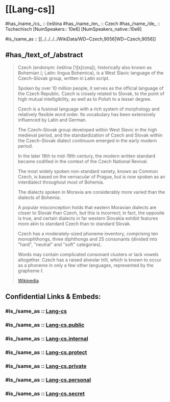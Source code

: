 
# [[Lang-cs]] 

#has_/name_/cs_ :: čeština
#has_/name_/en_ :: Czech
#has_/name_/de_ :: Tschechisch 
[NumSpeakers:: 10e6]
[NumSpeakers_native::10e6]

#is_/same_as :: [[../../../../WikiData/WD~Czech,9056|WD~Czech,9056]] 

## #has_/text_of_/abstract 

> Czech (endonym: čeština [ˈtʃɛʃcɪna]), 
> historically also known as Bohemian (; Latin: lingua Bohemica), 
> is a West Slavic language of the Czech–Slovak group, written in Latin script. 
> 
> Spoken by over 10 million people, 
> it serves as the official language of the Czech Republic. 
> Czech is closely related to Slovak, to the point of high mutual intelligibility, 
> as well as to Polish to a lesser degree. 
> 
> Czech is a fusional language with a rich system of morphology 
> and relatively flexible word order. 
> Its vocabulary has been extensively influenced by Latin and German.
>
> The Czech–Slovak group developed within West Slavic in the high medieval period, 
> and the standardization of Czech and Slovak within the Czech–Slovak dialect continuum 
> emerged in the early modern period. 
> 
> In the later 18th to mid-19th century, the modern written standard became codified 
> in the context of the Czech National Revival. 
> 
> The most widely spoken non-standard variety, known as Common Czech, 
> is based on the vernacular of Prague, 
> but is now spoken as an interdialect throughout most of Bohemia. 
> 
> The dialects spoken in Moravia are considerably more varied 
> than the dialects of Bohemia. 
> 
> A popular misconception holds 
> that eastern Moravian dialects are closer to Slovak than Czech, but this is incorrect; 
> in fact, the opposite is true, and certain dialects in far western Slovakia 
> exhibit features more akin to standard Czech than to standard Slovak. 
> 
> Czech has a moderately-sized phoneme inventory, comprising ten monophthongs, three diphthongs and 25 consonants (divided into "hard", "neutral" and "soft" categories). 
> 
> Words may contain complicated consonant clusters or lack vowels altogether. 
> Czech has a raised alveolar trill, which is known to occur as a phoneme 
> in only a few other languages, represented by the grapheme ř.
>
> [Wikipedia](https://en.wikipedia.org/wiki/Czech%20language)


## Confidential Links & Embeds: 

### #is_/same_as :: [Lang-cs](/_Standards/Language/Lang~Family/LangFamily-Indo-European/LangFamily-Slavic/Lang-cs.md) 

### #is_/same_as :: [Lang-cs.public](/_public/Language/Lang~Family/LangFamily-Indo-European/LangFamily-Slavic/Lang-cs.public.md) 

### #is_/same_as :: [Lang-cs.internal](/_internal/Language/Lang~Family/LangFamily-Indo-European/LangFamily-Slavic/Lang-cs.internal.md) 

### #is_/same_as :: [Lang-cs.protect](/_protect/Language/Lang~Family/LangFamily-Indo-European/LangFamily-Slavic/Lang-cs.protect.md) 

### #is_/same_as :: [Lang-cs.private](/_private/Language/Lang~Family/LangFamily-Indo-European/LangFamily-Slavic/Lang-cs.private.md) 

### #is_/same_as :: [Lang-cs.personal](/_personal/Language/Lang~Family/LangFamily-Indo-European/LangFamily-Slavic/Lang-cs.personal.md) 

### #is_/same_as :: [Lang-cs.secret](/_secret/Language/Lang~Family/LangFamily-Indo-European/LangFamily-Slavic/Lang-cs.secret.md)

